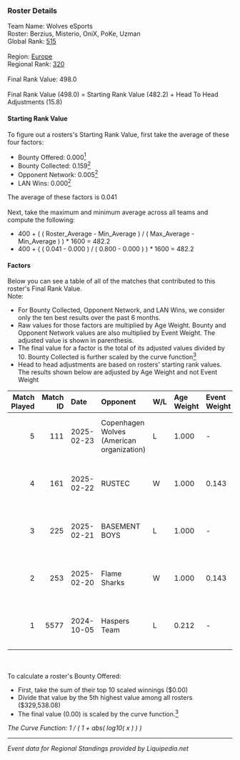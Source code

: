 ### Roster Details<br />
Team Name: Wolves eSports<br />
Roster: Berzius, Misterio, OniX, PoKe, Uzman<br />
Global Rank: [515](../standings_global.md)<br />
<br />
Region: [Europe]( ../standings_europe.md)<br />
Regional Rank: [320]( ../standings_europe.md)<br />
<br />
Final Rank Value:  498.0<br />
<br />
Final Rank Value (498.0) = Starting Rank Value (482.2) + Head To Head Adjustments (15.8)<br />

#### Starting Rank Value<br />
To figure out a rosters's Starting Rank Value, first take the average of these four factors:<br />
- Bounty Offered: 0.000[<sup>1</sup>](#table2)
- Bounty Collected: 0.159[<sup>2</sup>](#table1)
- Opponent Network: 0.005[<sup>2</sup>](#table1)
- LAN Wins: 0.000[<sup>2</sup>](#table1)

The average of these factors is 0.041<br />
<br />
Next, take the maximum and minimum average across all teams and compute the following:<br />
- 400 + ( ( Roster_Average - Min_Average ) / ( Max_Average - Min_Average ) ) * 1600 = 482.2
- 400 + ( ( 0.041 - 0.000 ) / ( 0.800 - 0.000 ) ) * 1600 = 482.2


#### Factors<br />
Below you can see a table of all of the matches that contributed to this roster's Final Rank Value.<br />
Note:<br />

- For Bounty Collected, Opponent Network, and LAN Wins, we consider only the ten best results over the past 6 months.
- Raw values for those factors are multiplied by Age Weight. Bounty and Opponent Network values are also multiplied by Event Weight. The adjusted value is shown in parenthesis.
- The final value for a factor is the total of its adjusted values divided by 10. Bounty Collected is further scaled by the curve function[<sup>3</sup>](#curveFunction)
- Head to head adjustments are based on rosters' starting rank values. The results shown below are adjusted by Age Weight and not Event Weight
<span id="table1"></span><br />


| Match Played | Match ID | Date       | Opponent                                  | W/L | Age Weight | Event Weight | Bounty Collected | Opponent Network | LAN Wins  | H2H Adj. | Roster                                |
| -: | -: | :- | :- | :- | :- | :- | :- | :- | :- | -: | :- |
|            5 |      111 | 2025-02-23 | Copenhagen Wolves (American organization) | L   | 1.000      | -            | -                | -                | -         |    -3.64 | Berzius, Misterio, OniX, PoKe, Uzman  |
|            4 |      161 | 2025-02-22 | RUSTEC                                    | W   | 1.000      | 0.143        | 0.000 (0.000)    | 0.216 (0.031)    | 0 (0.000) |    18.54 | Berzius, Misterio, OniX, PoKe, Uzman  |
|            3 |      225 | 2025-02-21 | BASEMENT BOYS                             | L   | 1.000      | -            | -                | -                | -         |   -18.18 | Berzius, Misterio, OniX, PoKe, Uzman  |
|            2 |      253 | 2025-02-20 | Flame Sharks                              | W   | 1.000      | 0.143        | 0.000 (0.000)    | 0.167 (0.024)    | 0 (0.000) |    21.47 | Berzius, Misterio, OniX, PoKe, Uzman  |
|            1 |     5577 | 2024-10-05 | Haspers Team                              | L   | 0.212      | -            | -                | -                | -         |    -2.35 | Berzius, Darkas, Misterio, OniX, PoKe |

<br />
<span id="table2"></span><br />
To calculate a roster's Bounty Offered:<br />

- First, take the sum of their top 10 scaled winnings ($0.00)
- Divide that value by the 5th highest value among all rosters ($329,538.08)
- The final value (0.00) is scaled by the curve function.[<sup>3</sup>](#curveFunction)

<span id="curveFunction"></span>_The Curve Function: 1 / ( 1 + abs( log10( x ) ) )_<br />

---
_Event data for Regional Standings provided by Liquipedia.net_<br />
